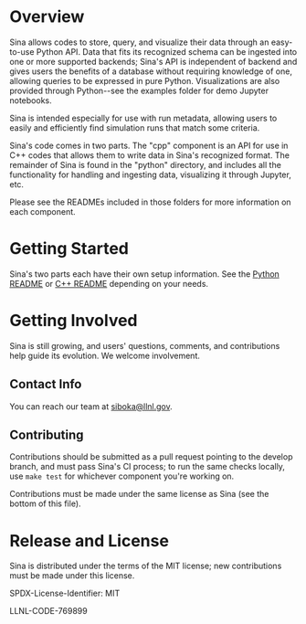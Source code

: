 Overview
========

Sina allows codes to store, query, and visualize their data through an easy-to-use Python
API. Data that fits its recognized schema can be ingested into one or more supported backends;
Sina's API is independent of backend and gives users the benefits of a database without
requiring knowledge of one, allowing queries to be expressed in pure Python. Visualizations
are also provided through Python--see the examples folder for demo Jupyter notebooks.  

Sina is intended especially for use with run metadata, allowing users to easily and efficiently
find simulation runs that match some criteria.

Sina's code comes in two parts. The "cpp" component is an API for use in C++ codes that allows
them to write data in Sina's recognized format. The remainder of Sina is found in
the "python" directory, and includes all the functionality for handling and
ingesting data, visualizing it through Jupyter, etc.

Please see the READMEs included in those folders for more information on each
component.


Getting Started
===============
Sina's two parts each have their own setup information. See the
[Python README](python/README.md) or [C++ README](cpp/README.md)
depending on your needs.


Getting Involved
================
Sina is still growing, and users' questions, comments, and contributions help
guide its evolution. We welcome involvement.


Contact Info
------------
You can reach our team at siboka@llnl.gov.

Contributing
------------
Contributions should be submitted as a pull request pointing to the develop branch,
and must pass Sina's CI process; to run the same checks locally, use `make test` for
whichever component you're working on.

Contributions must be made under the same license as Sina (see the bottom of this file).


Release and License
===================

Sina is distributed under the terms of the MIT license; new contributions must be
made under this license.

SPDX-License-Identifier: MIT

LLNL-CODE-769899
